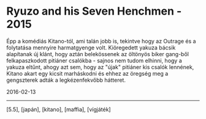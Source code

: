 # Ryuzo and his Seven Henchmen - 2015

Épp a komédiás Kitano-tól, ami talán jobb is, tekintve hogy az Outrage és a folytatása mennyire harmatgyenge volt. Kiöregedett yakuza bácsik alapítanak új klánt, hogy aztán belekössenek az öltönyös biker gang-ből felkapaszkodott pitiáner csalókba - sajnos nem tudom elhinni, hogy a yakuza eltűnt, ahogy azt sem, hogy az "újak" pitiáner kis csalók lennének, Kitano akart egy kicsit marháskodni és ehhez az öregség meg a gengszterek adták a legkézenfekvőbb hátteret.

2016-02-13 

----

[5.5], [japán], [kitano], [maffia], [vígjáték]
